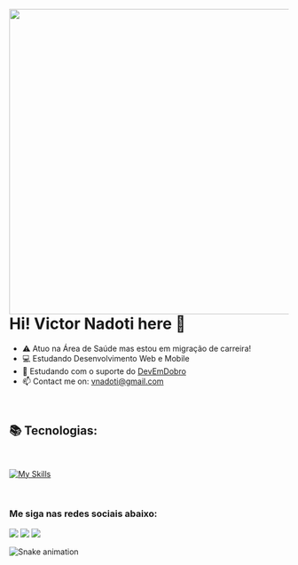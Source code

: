 <a href="https://www.linkedin.com/in/victornadoti" target="_blank"><img align="right" height="550em" src="https://i.postimg.cc/2SS79hNx/a-man-doing-web-design-in-dark-room-with-super-pow.jpg" target="_blank"/></a> 

#
<h1>Hi! Victor Nadoti here 👋</h1>

- ⚠️ Atuo na Área de Saúde mas estou em migração de carreira!
- 💻 Estudando Desenvolvimento Web e Mobile
- 📝 Estudando com o suporte do <a href="https://github.com/devemdobro" targe="_blank">DevEmDobro</a>
- 📫 Contact me on: vnadoti@gmail.com

<br>
<h2>📚 Tecnologias:</h2>
<div style="display: inline_block"><br>
 
[![My Skills](https://skillicons.dev/icons?i=html,css,js,git,github,figma,ps,ae,ableton&perline=8)](https://skillicons.dev)
</div> 
 
<br>
<h3> Me siga nas redes sociais abaixo:</h3> 
<div> 
  <a href="https://instagram.com/vnadoti" target="_blank"><img src="https://img.shields.io/badge/-Instagram-%23E4405F?style=for-the-badge&logo=instagram&logoColor=white" target="_blank"></a>
  <a href = "mailto:vnadoti@.com.com"><img src="https://img.shields.io/badge/-Gmail-%23333?style=for-the-badge&logo=gmail&logoColor=white" target="_blank"></a>
  <a href="https://www.linkedin.com/in/victornadoti" target="_blank"><img src="https://img.shields.io/badge/-LinkedIn-%230077B5?style=for-the-badge&logo=linkedin&logoColor=white" target="_blank"></a> 
 
  ![Snake animation](https://github.com/devemdobro/devemdobro/blob/output/github-contribution-grid-snake.svg)
</div>
